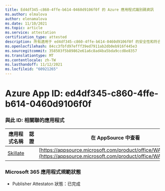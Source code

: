 ```yaml
---
title: Ed4df345-c860-4ffe-b614-0460d9106f0f 的 Azure 應用程式識別碼資訊
ms.author: elmalova
author: elenamalova
ms.date: 11/10/2021
ms.topic: article
ms.service: attestation
certification_type: attested
description: 所有適用于 ed4df345-c860-4ffe-b614-0460d9106f0f 的安全性和符合性資訊資訊。
ms.openlocfilehash: 84cc3fbfd97efff39ed7911ab2db0eb916f445e3
ms.sourcegitcommit: 358503f5b89862e61a6c8ad4ba5bda9ccd8e8357
ms.translationtype: MT
ms.contentlocale: zh-TW
ms.lasthandoff: 11/12/2021
ms.locfileid: "60921265"
---
```

# <a name="azure-app-id-ed4df345-c860-4ffe-b614-0460d9106f0f"></a>Azure App ID: ed4df345-c860-4ffe-b614-0460d9106f0f


### <a name="apps-associated-with-this-id"></a>與此 ID: 相關聯的應用程式
| **應用程式名稱** | **認證** | **在 AppSource 中查看** |
|--------------|---------------|-----------------------|
| [Skillate](https://docs.microsoft.com/microsoft-365-app-certification/forward/WA200002490) |  | [https://appsource.microsoft.com/product/office/WA200002490](https://appsource.microsoft.com/product/office/WA200002490) |

### <a name="microsoft-365-app-compliance-status"></a>Microsoft 365 應用程式規範狀態
- Publisher Attestaton 狀態：已完成
